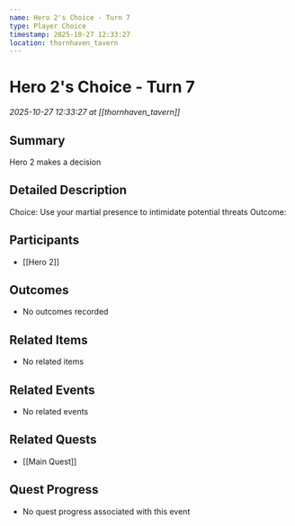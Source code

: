 ```yaml
---
name: Hero 2's Choice - Turn 7
type: Player Choice
timestamp: 2025-10-27 12:33:27
location: thornhaven_tavern
---
```


# Hero 2's Choice - Turn 7

*2025-10-27 12:33:27 at [[thornhaven_tavern]]*

## Summary
Hero 2 makes a decision

## Detailed Description
Choice: Use your martial presence to intimidate potential threats
Outcome: 

## Participants
- [[Hero 2]]

## Outcomes
- No outcomes recorded

## Related Items
- No related items

## Related Events
- No related events

## Related Quests
- [[Main Quest]]

## Quest Progress
- No quest progress associated with this event
